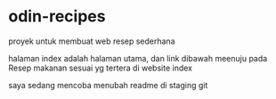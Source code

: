 # odin-recipes
proyek untuk membuat web resep sederhana

halaman index adalah halaman utama, dan link dibawah meenuju pada Resep makanan sesuai yg tertera di website index

saya sedang mencoba menubah readme di staging git
